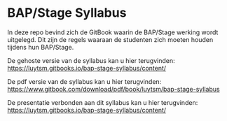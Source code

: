 # BAP/Stage Syllabus
In deze repo bevind zich de GitBook waarin de BAP/Stage werking wordt
uitgelegd. Dit zijn de regels waaraan de studenten zich moeten houden tijdens
hun BAP/Stage.

De gehoste versie van de syllabus kan u hier terugvinden:  
https://luytsm.gitbooks.io/bap-stage-syllabus/content/

De pdf versie van de syllabus kan u hier terugvinden:  
https://www.gitbook.com/download/pdf/book/luytsm/bap-stage-syllabus

De presentatie verbonden aan dit syllabus kan u hier terugvinden:  
https://luytsm.gitbooks.io/bap-stage-syllabus/content/

